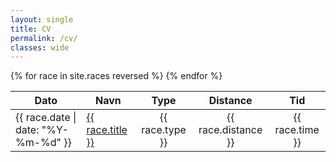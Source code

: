 ```yaml
---
layout: single
title: CV
permalink: /cv/
classes: wide
---
```

<table>
  <thead>
    <tr>
      <th>Dato</th>
      <th>Navn</th>
      <th style="text-align: center">Type</th>
      <th style="text-align: center">Distance</th>
      <th style="text-align: center">Tid</th>
    </tr>
  </thead>
  <tbody>
{% for race in site.races reversed %}
    <tr>
        <td>{{ race.date | date: "%Y-%m-%d" }}</td>
        <td><a href="{{ race.url }}">{{ race.title }}</a></td>
        <td style="text-align: center">{{ race.type }}</td>
        <td style="text-align: center">{{ race.distance }}</td>
        <td style="text-align: center">{{ race.time }}</td>
    </tr>
{% endfor %}
  </tbody>
</table>